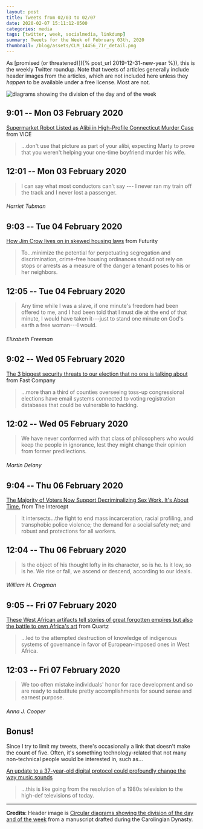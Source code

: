 ```yaml
---
layout: post
title: Tweets from 02/03 to 02/07
date: 2020-02-07 15:11:12-0500
categories: media
tags: [twitter, week, socialmedia, linkdump]
summary: Tweets for the Week of February 03th, 2020
thumbnail: /blog/assets/CLM_14456_71r_detail.png
---
```


As [promised (or threatened)]({% post_url 2019-12-31-new-year %}), this is the weekly Twitter roundup.  Note that tweets of articles generally include header images from the articles, which are not included here unless they *happen* to be available under a free license.  Most are not.

![diagrams showing the division of the day and of the week](/blog/assets/CLM_14456_71r_detail.png "diagrams showing the division of the day and of the week")

## 9:01 -- Mon 03 February 2020

[<i class="fab fa-twitter-square"></i>](https://twitter.com/jcolag/status/1224331957430968320) [Supermarket Robot Listed as Alibi in High-Profile Connecticut Murder Case](https://www.vice.com/en_us/article/4agxe9/supermarket-robot-listed-as-alibi-in-high-profile-connecticut-murder-case) from VICE

 > ...don't use that picture as part of your alibi, expecting Marty to prove that you weren't helping your one-time boyfriend murder his wife.

## 12:01 -- Mon 03 February 2020

[<i class="fab fa-twitter"></i>](https://twitter.com/jcolag/status/1224377256161824768)

 > I can say what most conductors can't say --- I never ran my train off the track and I never lost a passenger.

###### Harriet Tubman

## 9:03 -- Tue 04 February 2020

[<i class="fab fa-twitter-square"></i>](https://twitter.com/jcolag/status/1224694848663494656) [How Jim Crow lives on in skewed housing laws](https://www.futurity.org/housing-laws-jim-crow-disparities-2265012/) from Futurity

 > To...minimize the potential for perpetuating segregation and discrimination, crime-free housing ordinances should not rely on stops or arrests as a measure of the danger a tenant poses to his or her neighbors.

## 12:05 -- Tue 04 February 2020

[<i class="fab fa-twitter"></i>](https://twitter.com/jcolag/status/1224740650521772032)

 > Any time while I was a slave, if one minute's freedom had been offered to me, and I had been told that I must die at the end of that minute, I would have taken it---just to stand one minute on God's earth a free woman---I would.

###### Elizabeth Freeman

## 9:02 -- Wed 05 February 2020

[<i class="fab fa-twitter-square"></i>](https://twitter.com/jcolag/status/1225056984753410049) [The 3 biggest security threats to our election that no one is talking about](https://www.fastcompany.com/90457626/the-3-biggest-security-threats-to-our-election-that-no-one-is-talking-about) from Fast Company

 > ...more than a third of counties overseeing toss-up congressional elections have email systems connected to voting registration databases that could be vulnerable to hacking.

## 12:02 -- Wed 05 February 2020

[<i class="fab fa-twitter"></i>](https://twitter.com/jcolag/status/1225102283253280768)

 > We have never conformed with that class of philosophers who would keep the people in ignorance, lest they might change their opinion from former predilections.

###### Martin Delany

## 9:04 -- Thu 06 February 2020

[<i class="fab fa-twitter-square"></i>](https://twitter.com/jcolag/status/1225419876040429568) [The Majority of Voters Now Support Decriminalizing Sex Work. It's About Time.](https://theintercept.com/2020/01/30/sex-workers-decriminalization-fosta-sesta/) from The Intercept

 > It intersects...the fight to end mass incarceration, racial profiling, and transphobic police violence; the demand for a social safety net; and robust and protections for all workers.

## 12:04 -- Thu 06 February 2020

[<i class="fab fa-twitter"></i>](https://twitter.com/jcolag/status/1225465174930448385)

 > Is the object of his thought lofty in its character, so is he. Is it low, so is he. We rise or fall, we ascend or descend, according to our ideals.

###### William H. Crogman

## 9:05 -- Fri 07 February 2020

[<i class="fab fa-twitter-square"></i>](https://twitter.com/jcolag/status/1225782515685830658) [These West African artifacts tell stories of great forgotten empires but also the battle to own Africa's art](https://qz.com/africa/1794786/met-museums-sahel-exhibit-enters-the-battle-to-own-african-art/) from Quartz

 > ...led to the attempted destruction of knowledge of indigenous systems of governance in favor of European-imposed ones in West Africa.

## 12:03 -- Fri 07 February 2020

[<i class="fab fa-twitter"></i>](https://twitter.com/jcolag/status/1225827310722404352)

 > We too often mistake individuals' honor for race development and so are ready to substitute pretty accomplishments for sound sense and earnest purpose.

###### Anna J. Cooper

## Bonus!

Since I try to limit my tweets, there's occasionally a link that doesn't make the count of five.  Often, it's something technology-related that not many non-technical people would be interested in, such as...

[An update to a 37-year-old digital protocol could profoundly change the way music sounds](https://qz.com/1788828/how-will-midi-2-0-change-music/)

 > ...this is like going from the resolution of a 1980s television to the high-def televisions of today.

* * *

**Credits**:  Header image is [Circular diagrams showing the division of the day and of the week](https://en.wikipedia.org/wiki/Week#/media/File:CLM_14456_71r_detail.jpg) from a manuscript drafted during the Carolingian Dynasty.
